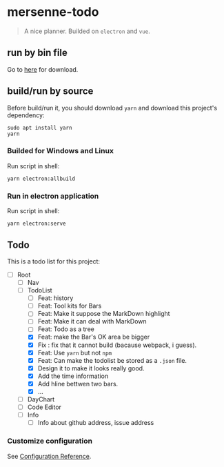 # mersenne-todo

> A nice planner. Builded on `electron` and `vue`.

## run by bin file

Go to [here](https://github.com/PeterlitsZo/MersenneTodo/releases/tag/v0.0.2-alpha)
for download.

## build/run by source

Before build/run it, you should download `yarn` and download this project's
dependency:

``` shell
sudo apt install yarn
yarn
```

### Builded for Windows and Linux

Run script in shell:

``` shell
yarn electron:allbuild
```

### Run in electron application

Run script in shell:

``` shell
yarn electron:serve
```

## Todo

This is a todo list for this project:

- [ ] Root
  - [ ] Nav
  - [ ] TodoList
    - [ ] Feat: history
    - [ ] Feat: Tool kits for Bars
    - [ ] Feat: Make it suppose the MarkDown highlight
    - [ ] Feat: Make it can deal with MarkDown
    - [ ] Feat: Todo as a tree
    - [x] Feat: make the Bar's OK area be bigger
    - [x] Fix : fix that it cannot build (bacause webpack, i guess).
    - [x] Feat: Use `yarn` but not `npm`
    - [x] Feat: Can make the todolist be stored as a `.json` file.
    - [x] Design it to make it looks really good.
    - [x] Add the time information
    - [x] Add hline bettwen two bars.
    - [x] ...
  - [ ] DayChart
  - [ ] Code Editor
  - [ ] Info
    - [ ] Info about github address, issue address

### Customize configuration

See [Configuration Reference](https://cli.vuejs.org/config/).

